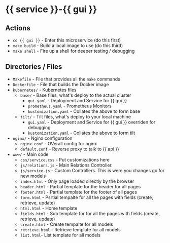 
# {{ service }}-{{ gui }}

## Actions

- `cd {{ gui }}` - Enter this microservice (do this first)
- `make build` - Build a local image to use (do this third)
- `make shell` - Fire up a shell for deeper testing / debugging

## Directories / Files

- `Makefile` - File that provides all the `make` commands
- `Dockerfile` - File that builds the Docker image
- `kubernetes/` - Kubernetes files
  - `base/` - Base files, what's deploy to the actual cluster
    - `gui.yaml` - Deployment and Service for {{ gui }}
    - `prometheus.yaml` - Prometheus Monitors
    - `kustomization.yaml` - Collates the above to form base
  - `tilt/` - Tilt files, what's deploy to your local machine
    - `gui.yaml` - Deployment and Service for {{ gui }} overriden for debugging
    - `kustomization.yaml` - Collates the above to form tilt
- `nginx/` - Nginx configuration
  - `nginx.conf` - OVerall config for nginx
  - `default.conf` - Reverse proxy to talk to {{ api }}
- `www/` - Main code
  - `css/service.css` - Put customizations here
  - `js/relations.js` - Main Relations Controller.
  - `js/service.js` - Custom Controllers. This is were you changes go for new models
  - `index.html` - Only page loaded directly by the browser
  - `header.html` - Partial template for the header for all pages
  - `footer.html` - Partial template for the footer of all pages
  - `form.html` - Psrtial tempalte for all the pages with fields (create, retrieve, update)
  - `html.html` - Home template
  - `fields.html` - Sub template for for all the pages with fields (create, retrieve, update)
  - `create.html` - Create tempalte for all models
  - `retrieve.html` - Retrieve template for all models
  - `list.html`- List template for all models
